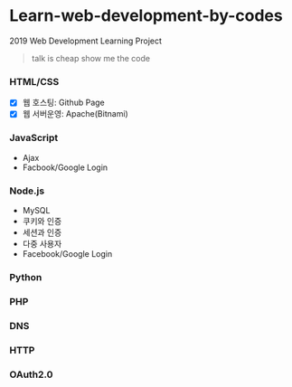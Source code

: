 # Learn-web-development-by-codes
2019 Web Development Learning Project

> talk is cheap show me the code

### HTML/CSS
- [x] 웹 호스팅: Github Page
- [x] 웹 서버운영: Apache(Bitnami)
### JavaScript
- Ajax
- Facbook/Google Login
### Node.js
- MySQL
- 쿠키와 인증
- 세션과 인증
- 다중 사용자
- Facebook/Google Login
### Python
### PHP
### DNS
### HTTP
### OAuth2.0
